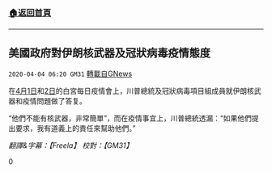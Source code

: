 ###  [:house:返回首頁](https://github.com/ourhimalayas/txt)
---

## 美國政府對伊朗核武器及冠狀病毒疫情態度
`2020-04-04 06:20 GM31` [轉載自GNews](https://gnews.org/zh-hant/161739/)

在[4月1日](https://www.youtube.com/watch?v=tZNcnP31Rug)和[2日](https://www.youtube.com/watch?v=Xosr3hpAfF8)的白宮每日疫情會上，川普總統及冠狀病毒項目組成員就伊朗核武器和疫情問題做了答复。

“他們不能有核武器，非常簡單”，而在疫情事宜上，川普總統透漏：“如果他們提出要求，我有道義上的責任來幫助他們。”

*翻譯&字幕：【Freela】 校對：【GM31】*

0
